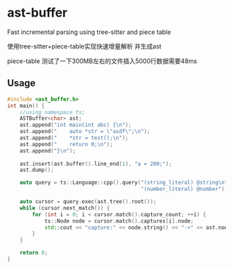 # ast-buffer
Fast incremental parsing using tree-sitter and piece table



使用tree-sitter+piece-table实现快速增量解析 并生成ast

piece-table 测试了一下300MB左右的文件插入5000行数据需要48ms

## Usage

```c++
#include <ast_buffer.h>
int main() {
    //using namespace ts;
    ASTBuffer<char> ast;
    ast.append("int main(int abc) {\n");
    ast.append("    auto *str = \"asdf\";\n");
    ast.append("    *str = test();\n");
    ast.append("    return 0;\n");
    ast.append("}\n");
    
    ast.insert(ast.buffer().line_end(1), "a = 200;");
    ast.dump();

    auto query = ts::Language::cpp().query("(string_literal) @string\n"
                                           "(number_literal) @number");

    auto cursor = query.exec(ast.tree().root());
    while (cursor.next_match()) {
        for (int i = 0; i < cursor.match().capture_count; ++i) {
            ts::Node node = cursor.match().captures[i].node;
            std::cout << "capture:" << node.string() << "->" << ast.node_string(node) << std::endl;
        }
    }

    return 0;
}


```

